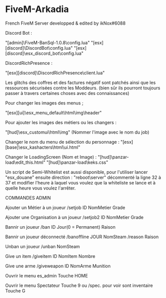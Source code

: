 # FiveM-Arkadia
French FiveM Server developped & edited by ikNox#6088

Discord Bot :

"[admin]\FiveM-BanSql-1.0.8\config.lua"
"[esx]\[discord]\DiscordBot\config.lua"
"[esx]\[discord]\esx_discord_bot\config.lua"

DiscordRichPresence :

"[esx]\[discord]\DiscordRichPresence\client.lua"

Les glitchs des coffres et des factures négatif sont patchés ainsi que les ressources sécurisées contre les Moddeurs.
(bien sûr ils pourront toujours passer à travers certaines choses avec des connaissances)

Pour changer les images des menus ;

"[esx]\[ui]\esx_menu_default\html\img\header"

Pour ajouter les images des métiers ou les changers :

"[hud]\esx_customui\html\img" (Nommer l'image avec le nom du job)

Changer le nom du menu de sélection du personnage :
"[esx]\[base]\esx_kashacters\html\ui.html"

Changer le LoadingScreen (Nom et Image) : 
"[hud]\panzar-load\edit_this.html"
"[hud]\panzar-load\keks.css"

Un script de Semi-Whitelist est aussi disponible, pour l'utiliser lancer "esx_douane" ensuite direction :
"reboot\server" décommenté la ligne 32 à 37 et modifier l'heure à laquel vous voulez que la whiteliste se lance et à quelle heure vous voulez l'arrêter.

COMMANDES ADMIN

Ajouter un Métier à un joueur
/setjob ID NomMetier Grade

Ajouter une Organisation à un joueur
/setjob2 ID NomMetier Grade

Bannir un joueur
/ban ID Jour(0 = Permanent) Raison

Bannir un joueur déconnecté
/banoffline JOUR NomSteam
/reason Raison

Unban un joueur
/unban NomSteam

Give un item
/giveitem ID NomItem Nombre

Give une arme
/giveweapon ID NomArme Munition

Ouvrir le menu es_admin
Touche HOME

Ouvrir le menu Spectateur
Touche 9 ou /spec.
pour voir sont inventaire Touche G
